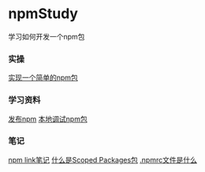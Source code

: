 # npmStudy
学习如何开发一个npm包

### 实操
[实现一个简单的npm包](https://github.com/smallmonsters/npm-study/tree/master/demo/simple_demo)


### 学习资料
[发布npm](https://www.jianshu.com/p/7c400595b8b8)<!--有时间发布一个包（simple_demo）试试 -->
[本地调试npm包](https://github.com/allenGKC/Blog/issues/13)

### 笔记
[npm link笔记](https://github.com/smallmonsters/npm-study/blob/master/note/1.md)
[什么是Scoped Packages包](https://github.com/smallmonsters/npm-study/blob/master/note/2.md)
[.npmrc文件是什么]()
